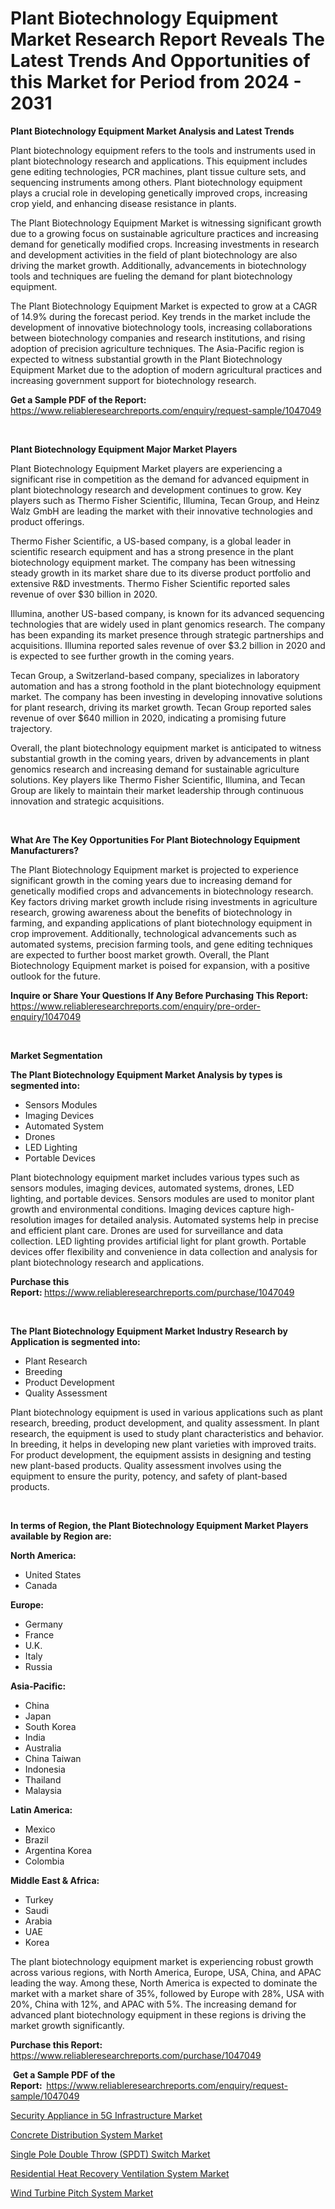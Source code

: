 <p><h1>Plant Biotechnology Equipment Market Research Report Reveals The Latest Trends And Opportunities of this Market for Period from 2024 - 2031</h1></p><p><strong>Plant Biotechnology Equipment Market Analysis and Latest Trends</strong></p>
<p><p>Plant biotechnology equipment refers to the tools and instruments used in plant biotechnology research and applications. This equipment includes gene editing technologies, PCR machines, plant tissue culture sets, and sequencing instruments among others. Plant biotechnology equipment plays a crucial role in developing genetically improved crops, increasing crop yield, and enhancing disease resistance in plants.</p><p>The Plant Biotechnology Equipment Market is witnessing significant growth due to a growing focus on sustainable agriculture practices and increasing demand for genetically modified crops. Increasing investments in research and development activities in the field of plant biotechnology are also driving the market growth. Additionally, advancements in biotechnology tools and techniques are fueling the demand for plant biotechnology equipment.</p><p>The Plant Biotechnology Equipment Market is expected to grow at a CAGR of 14.9% during the forecast period. Key trends in the market include the development of innovative biotechnology tools, increasing collaborations between biotechnology companies and research institutions, and rising adoption of precision agriculture techniques. The Asia-Pacific region is expected to witness substantial growth in the Plant Biotechnology Equipment Market due to the adoption of modern agricultural practices and increasing government support for biotechnology research.</p></p>
<p><strong>Get a Sample PDF of the Report:&nbsp;</strong> <a href="https://www.reliableresearchreports.com/enquiry/request-sample/1047049">https://www.reliableresearchreports.com/enquiry/request-sample/1047049</a></p>
<p>&nbsp;</p>
<p><strong>Plant Biotechnology Equipment Major Market Players</strong></p>
<p><p>Plant Biotechnology Equipment Market players are experiencing a significant rise in competition as the demand for advanced equipment in plant biotechnology research and development continues to grow. Key players such as Thermo Fisher Scientific, Illumina, Tecan Group, and Heinz Walz GmbH are leading the market with their innovative technologies and product offerings.</p><p>Thermo Fisher Scientific, a US-based company, is a global leader in scientific research equipment and has a strong presence in the plant biotechnology equipment market. The company has been witnessing steady growth in its market share due to its diverse product portfolio and extensive R&D investments. Thermo Fisher Scientific reported sales revenue of over $30 billion in 2020.</p><p>Illumina, another US-based company, is known for its advanced sequencing technologies that are widely used in plant genomics research. The company has been expanding its market presence through strategic partnerships and acquisitions. Illumina reported sales revenue of over $3.2 billion in 2020 and is expected to see further growth in the coming years.</p><p>Tecan Group, a Switzerland-based company, specializes in laboratory automation and has a strong foothold in the plant biotechnology equipment market. The company has been investing in developing innovative solutions for plant research, driving its market growth. Tecan Group reported sales revenue of over $640 million in 2020, indicating a promising future trajectory.</p><p>Overall, the plant biotechnology equipment market is anticipated to witness substantial growth in the coming years, driven by advancements in plant genomics research and increasing demand for sustainable agriculture solutions. Key players like Thermo Fisher Scientific, Illumina, and Tecan Group are likely to maintain their market leadership through continuous innovation and strategic acquisitions.</p></p>
<p>&nbsp;</p>
<p><strong>What Are The Key Opportunities For Plant Biotechnology Equipment Manufacturers?</strong></p>
<p><p>The Plant Biotechnology Equipment market is projected to experience significant growth in the coming years due to increasing demand for genetically modified crops and advancements in biotechnology research. Key factors driving market growth include rising investments in agriculture research, growing awareness about the benefits of biotechnology in farming, and expanding applications of plant biotechnology equipment in crop improvement. Additionally, technological advancements such as automated systems, precision farming tools, and gene editing techniques are expected to further boost market growth. Overall, the Plant Biotechnology Equipment market is poised for expansion, with a positive outlook for the future.</p></p>
<p><strong>Inquire or Share Your Questions If Any Before Purchasing This Report:</strong> <a href="https://www.reliableresearchreports.com/enquiry/pre-order-enquiry/1047049">https://www.reliableresearchreports.com/enquiry/pre-order-enquiry/1047049</a></p>
<p>&nbsp;</p>
<p><strong>Market Segmentation</strong></p>
<p><strong>The Plant Biotechnology Equipment Market Analysis by types is segmented into:</strong></p>
<p><ul><li>Sensors Modules</li><li>Imaging Devices</li><li>Automated System</li><li>Drones</li><li>LED Lighting</li><li>Portable Devices</li></ul></p>
<p><p>Plant biotechnology equipment market includes various types such as sensors modules, imaging devices, automated systems, drones, LED lighting, and portable devices. Sensors modules are used to monitor plant growth and environmental conditions. Imaging devices capture high-resolution images for detailed analysis. Automated systems help in precise and efficient plant care. Drones are used for surveillance and data collection. LED lighting provides artificial light for plant growth. Portable devices offer flexibility and convenience in data collection and analysis for plant biotechnology research and applications.</p></p>
<p><strong>Purchase this Report:&nbsp;</strong><a href="https://www.reliableresearchreports.com/purchase/1047049">https://www.reliableresearchreports.com/purchase/1047049</a></p>
<p>&nbsp;</p>
<p><strong>The Plant Biotechnology Equipment Market Industry Research by Application is segmented into:</strong></p>
<p><ul><li>Plant Research</li><li>Breeding</li><li>Product Development</li><li>Quality Assessment</li></ul></p>
<p><p>Plant biotechnology equipment is used in various applications such as plant research, breeding, product development, and quality assessment. In plant research, the equipment is used to study plant characteristics and behavior. In breeding, it helps in developing new plant varieties with improved traits. For product development, the equipment assists in designing and testing new plant-based products. Quality assessment involves using the equipment to ensure the purity, potency, and safety of plant-based products.</p></p>
<p>&nbsp;</p>
<p><strong>In terms of Region, the Plant Biotechnology Equipment Market Players available by Region are:</strong></p>
<p>
    <p> <strong> North America: </strong>
        <ul>
            <li>United States</li>
            <li>Canada</li>
        </ul>
        </p> 
    <p> <strong> Europe: </strong>
        <ul>
            <li>Germany</li>
            <li>France</li>
            <li>U.K.</li>
            <li>Italy</li>
            <li>Russia</li>
        </ul>
        </p> 
    <p> <strong> Asia-Pacific: </strong>
        <ul>
            <li>China</li>
            <li>Japan</li>
            <li>South Korea</li>
            <li>India</li>
            <li>Australia</li>
            <li>China Taiwan</li>
            <li>Indonesia</li>
            <li>Thailand</li>
            <li>Malaysia</li>
        </ul>
        </p> 
    <p> <strong> Latin America: </strong>
        <ul>
            <li>Mexico</li>
            <li>Brazil</li>
            <li>Argentina Korea</li>
            <li>Colombia</li>
        </ul>
        </p> 
    <p> <strong> Middle East & Africa: </strong>
        <ul>
            <li>Turkey</li>
            <li>Saudi</li>
            <li>Arabia</li>
            <li>UAE</li>
            <li>Korea</li>
        </ul>
    </p>
    </p>
<p><p>The plant biotechnology equipment market is experiencing robust growth across various regions, with North America, Europe, USA, China, and APAC leading the way. Among these, North America is expected to dominate the market with a market share of 35%, followed by Europe with 28%, USA with 20%, China with 12%, and APAC with 5%. The increasing demand for advanced plant biotechnology equipment in these regions is driving the market growth significantly.</p></p>
<p><strong>Purchase this Report: </strong><a href="https://www.reliableresearchreports.com/purchase/1047049">https://www.reliableresearchreports.com/purchase/1047049</a></p>
<p>&nbsp;<strong>Get a Sample PDF of the Report:&nbsp;&nbsp;</strong><a href="https://www.reliableresearchreports.com/enquiry/request-sample/1047049">https://www.reliableresearchreports.com/enquiry/request-sample/1047049</a></p>
<p><strong></strong></p>
<p><p><a href="https://github.com/dringals/Market-Research-Report-List-2/blob/main/security-appliance-in-5g-infrastructure-market.md">Security Appliance in 5G Infrastructure Market</a></p><p><a href="https://medium.com/p/32641ecce700/edit">Concrete Distribution System Market</a></p><p><a href="https://medium.com/p/c82047845237/edit">Single Pole Double Throw (SPDT) Switch Market</a></p><p><a href="https://medium.com/p/8683bda1971c/edit">Residential Heat Recovery Ventilation System Market</a></p><p><a href="https://github.com/lbird53714/Market-Research-Report-List-3/blob/main/wind-turbine-pitch-system-market.md">Wind Turbine Pitch System Market</a></p></p>